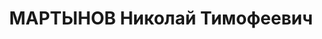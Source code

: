 ---
title: МАРТЫНОВ Николай Тимофеевич
description: 'Род. в 1901, член ВКП(б) в 1925-1937. Председатель Порховского РИКа.

  Арестован 18.07.1937. Обв. по ст. 58-7-11 УК РСФСР. Приговор: выездная сессия ВК
  ВС СССР в г. Ленинград, 30.11.1937 – ВМН. Расстрелян 30.11.1937'
---